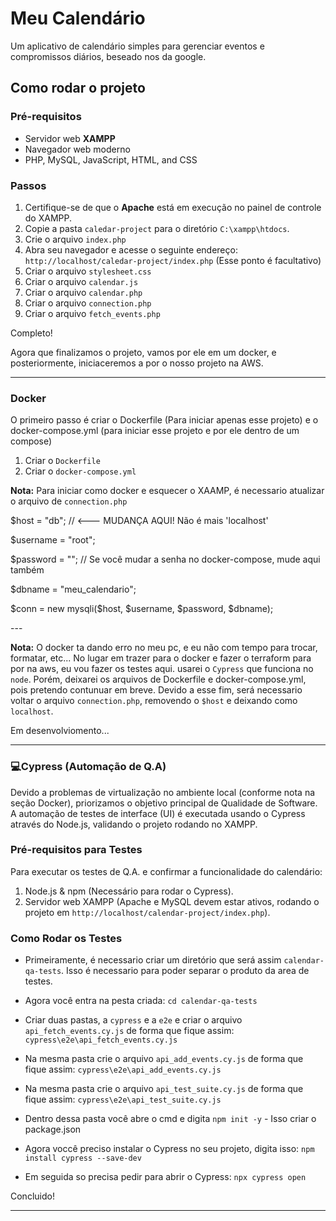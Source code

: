 # Meu Calendário

<p>Um aplicativo de calendário simples para gerenciar eventos e compromissos diários, beseado nos da google.</p>

## Como rodar o projeto

### Pré-requisitos
- Servidor web **XAMPP**
- Navegador web moderno
- PHP, MySQL, JavaScript, HTML, and CSS

### Passos
1. Certifique-se de que o **Apache** está em execução no painel de controle do XAMPP.
2. Copie a pasta `caledar-project` para o diretório `C:\xampp\htdocs`.
3.  Crie o arquivo `index.php`
4. Abra seu navegador e acesse o seguinte endereço:
`http://localhost/caledar-project/index.php` (Esse ponto é facultativo)
5. Criar o arquivo `stylesheet.css`
6. Criar o arquivo `calendar.js`
7. Criar o arquivo `calendar.php`
8. Criar o arquivo `connection.php`
9. Criar o arquivo `fetch_events.php`

<p>Completo! </p>
<p>Agora que finalizamos o projeto, vamos por ele em um docker, e posteriormente, iniciaceremos a por o nosso projeto na AWS.</p>

<hr>

### Docker
<p>O primeiro passo é criar o Dockerfile (Para iniciar apenas esse projeto) e o docker-compose.yml (para iniciar esse projeto e por ele dentro de um compose)</p>

1. Criar o `Dockerfile`
2. Criar o `docker-compose.yml`

<strong>Nota:</strong> Para iniciar como docker e esquecer o XAAMP, é necessario atualizar o arquivo de `connection.php`

<p>$host = "db"; // <--- MUDANÇA AQUI! Não é mais 'localhost'</p>
<p>$username = "root"; </p>
<p>$password = ""; // Se você mudar a senha no docker-compose, mude aqui também</p>
<p>$dbname = "meu_calendario";</p>

<p>$conn = new mysqli($host, $username, $password, $dbname);</p>
---

<strong>Nota:</strong> O docker ta dando erro no meu pc, e eu não com tempo para trocar, formatar, etc... No lugar em trazer para o docker e fazer o terraform para por na aws, eu vou fazer os testes aqui. usarei o `Cypress` que funciona no `node`. Porém, deixarei os arquivos de Dockerfile e docker-compose.yml, pois pretendo contunuar em breve. Devido a esse fim, será necessario voltar o arquivo `connection.php`, removendo o `$host` e deixando como `localhost`.


<p>Em desenvolviomento...</p>

<hr>

### 💻Cypress (Automação de Q.A)

Devido a problemas de virtualização no ambiente local (conforme nota na seção Docker), priorizamos o objetivo principal de Qualidade de Software. A automação de testes de interface (UI) é executada usando o Cypress através do Node.js, validando o projeto rodando no XAMPP.

### Pré-requisitos para Testes
Para executar os testes de Q.A. e confirmar a funcionalidade do calendário:

1. Node.js & npm (Necessário para rodar o Cypress).
2. Servidor web XAMPP (Apache e MySQL devem estar ativos, rodando o projeto em `http://localhost/calendar-project/index.php`).

### Como Rodar os Testes

* Primeiramente, é necessario criar um diretório que será assim `calendar-qa-tests`. Isso é necessario para poder separar o produto da area de testes.

* Agora você entra na pesta criada: `cd calendar-qa-tests`

* Criar duas pastas, a `cypress` e a `e2e` e criar o arquivo `api_fetch_events.cy.js` de forma que fique assim:
`cypress\e2e\api_fetch_events.cy.js`

* Na mesma pasta crie o arquivo `api_add_events.cy.js` de forma que fique assim:
`cypress\e2e\api_add_events.cy.js`

* Na mesma pasta crie o arquivo `api_test_suite.cy.js` de forma que fique assim:
`cypress\e2e\api_test_suite.cy.js`

* Dentro dessa pasta você abre o cmd e digita `npm init -y` - Isso criar o package.json

* Agora voccê preciso instalar o Cypress no seu projeto, digita isso: `npm install cypress --save-dev`

* Em seguida so precisa pedir para abrir o Cypress: `npx cypress open`

Concluido!

<hr>